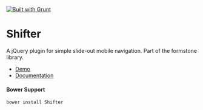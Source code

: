 <a href="http://gruntjs.com" target="_blank"><img src="https://cdn.gruntjs.com/builtwith.png" alt="Built with Grunt"></a>
# Shifter

A jQuery plugin for simple slide-out mobile navigation. Part of the formstone library.

- [Demo](http://www.benplum.com/components/Shifter/demo/index.html)
- [Documentation](http://www.benplum.com/formstone/shifter/)

#### Bower Support

`bower install Shifter`
